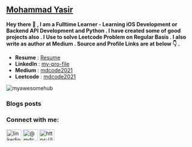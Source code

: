 ## [Mohammad Yasir](https://www.linkedin.com/in/my-pro-file/)

**Hey there 👋 , I am a Fulltime Learner - Learning iOS Development or Backend API Development and Python . I have created some of good projects also . I Use to solve Leetcode Problem on Regular Basis . I also write as author at Medium . Source and Profile Links are at below 👇 .**

- **Resume** : [Resume](https://drive.google.com/file/d/1ksSH4HtmhmYQTootO72kbakwaF3tDtwn/view?usp=sharing)
- **LinkedIn** : [my-pro-file](https://www.linkedin.com/in/my-pro-file/)
- **Medium**   : [mdcode2021](https://mdcode2021.medium.com/)
- **Leetcode** : [mdcode2021](https://leetcode.com/mdcode2021/)

<p align="left"> <img src="https://komarev.com/ghpvc/?username=myawesomehub&label=Profile%20views&color=0e75b6&style=flat" alt="myawesomehub" /> </p>

### Blogs posts
<!-- BLOG-POST-LIST:START -->
<!-- BLOG-POST-LIST:END -->

<h3 align="left">Connect with me:</h3>
<p align="left">
<a href="https://linkedin.com/in/linkedin.com/in/my-pro-file" target="blank"><img align="center" src="https://cdn.jsdelivr.net/npm/simple-icons@3.0.1/icons/linkedin.svg" alt="linkedin.com/in/my-pro-file" height="30" width="40" /></a>
<a href="https://medium.com/@mdcode2021" target="blank"><img align="center" src="https://cdn.jsdelivr.net/npm/simple-icons@3.0.1/icons/medium.svg" alt="@mdcode2021" height="30" width="40" /></a>
<a href="https://www.leetcode.com/https://leetcode.com/mdcode2021/" target="blank"><img align="center" src="https://cdn.jsdelivr.net/npm/simple-icons@3.0.1/icons/leetcode.svg" alt="https://leetcode.com/mdcode2021/" height="30" width="40" /></a>
</p>

